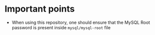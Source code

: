 # Important points

- When using this repository, one should ensure that the MySQL Root password is present inside `mysql/mysql-root` file

